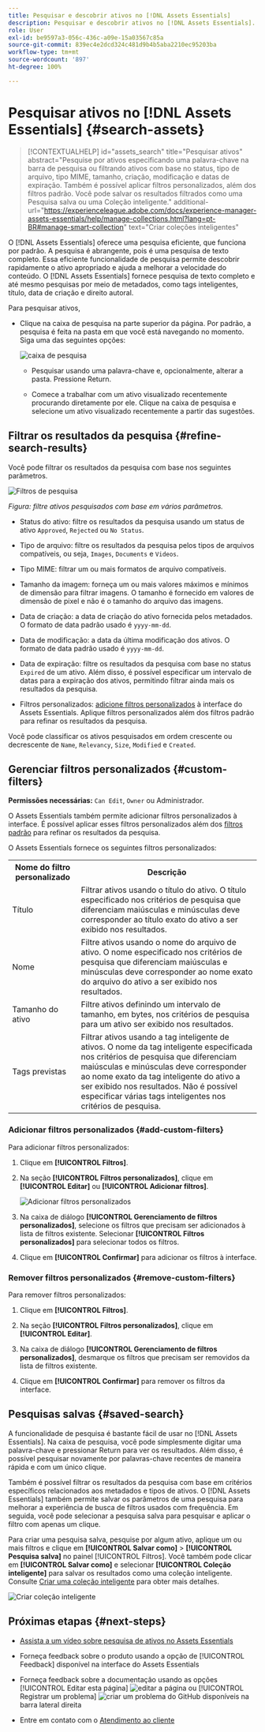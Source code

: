 ```yaml
---
title: Pesquisar e descobrir ativos no [!DNL Assets Essentials]
description: Pesquisar e descobrir ativos no [!DNL Assets Essentials].
role: User
exl-id: be9597a3-056c-436c-a09e-15a03567c85a
source-git-commit: 839ec4e2dcd324c481d9b4b5aba2210ec95203ba
workflow-type: tm+mt
source-wordcount: '897'
ht-degree: 100%

---
```


# Pesquisar ativos no [!DNL Assets Essentials] {#search-assets}

>[!CONTEXTUALHELP]
>id="assets_search"
>title="Pesquisar ativos"
>abstract="Pesquise por ativos especificando uma palavra-chave na barra de pesquisa ou filtrando ativos com base no status, tipo de arquivo, tipo MIME, tamanho, criação, modificação e datas de expiração. Também é possível aplicar filtros personalizados, além dos filtros padrão. Você pode salvar os resultados filtrados como uma Pesquisa salva ou uma Coleção inteligente."
>additional-url="https://experienceleague.adobe.com/docs/experience-manager-assets-essentials/help/manage-collections.html?lang=pt-BR#manage-smart-collection" text="Criar coleções inteligentes"

O [!DNL Assets Essentials] oferece uma pesquisa eficiente, que funciona por padrão. A pesquisa é abrangente, pois é uma pesquisa de texto completo. Essa eficiente funcionalidade de pesquisa permite descobrir rapidamente o ativo apropriado e ajuda a melhorar a velocidade do conteúdo. O [!DNL Assets Essentials] fornece pesquisa de texto completo e até mesmo pesquisas por meio de metadados, como tags inteligentes, título, data de criação e direito autoral.

Para pesquisar ativos,

* Clique na caixa de pesquisa na parte superior da página. Por padrão, a pesquisa é feita na pasta em que você está navegando no momento. Siga uma das seguintes opções:

  ![caixa de pesquisa](assets/search-box.png)

   * Pesquisar usando uma palavra-chave e, opcionalmente, alterar a pasta. Pressione Return.

   * Comece a trabalhar com um ativo visualizado recentemente procurando diretamente por ele. Clique na caixa de pesquisa e selecione um ativo visualizado recentemente a partir das sugestões.

## Filtrar os resultados da pesquisa {#refine-search-results}

Você pode filtrar os resultados da pesquisa com base nos seguintes parâmetros.

![Filtros de pesquisa](assets/filters1.png)

*Figura: filtre ativos pesquisados com base em vários parâmetros.*

* Status do ativo: filtre os resultados da pesquisa usando um status de ativo `Approved`, `Rejected` ou `No Status`.

* Tipo de arquivo: filtre os resultados da pesquisa pelos tipos de arquivos compatíveis, ou seja, `Images`, `Documents` e `Videos`.
* Tipo MIME: filtrar um ou mais formatos de arquivo compatíveis. <!-- TBD:  [supported file formats](/help/using/supported-file-formats.md). -->
* Tamanho da imagem: forneça um ou mais valores máximos e mínimos de dimensão para filtrar imagens. O tamanho é fornecido em valores de dimensão de pixel e não é o tamanho do arquivo das imagens.
* Data de criação: a data de criação do ativo fornecida pelos metadados. O formato de data padrão usado é `yyyy-mm-dd`.
* Data de modificação: a data da última modificação dos ativos. O formato de data padrão usado é `yyyy-mm-dd`.

* Data de expiração: filtre os resultados da pesquisa com base no status `Expired` de um ativo. Além disso, é possível especificar um intervalo de datas para a expiração dos ativos, permitindo filtrar ainda mais os resultados da pesquisa.

* Filtros personalizados: [adicione filtros personalizados](#custom-filters) à interface do Assets Essentials. Aplique filtros personalizados além dos filtros padrão para refinar os resultados da pesquisa.

Você pode classificar os ativos pesquisados em ordem crescente ou decrescente de `Name`, `Relevancy`, `Size`, `Modified` e `Created`.

## Gerenciar filtros personalizados {#custom-filters}

**Permissões necessárias:** `Can Edit`, `Owner` ou Administrador.

O Assets Essentials também permite adicionar filtros personalizados à interface. É possível aplicar esses filtros personalizados além dos [filtros padrão](#refine-search-results) para refinar os resultados da pesquisa.

O Assets Essentials fornece os seguintes filtros personalizados:

<table>
    <tbody>
     <tr>
      <th><strong>Nome do filtro personalizado</strong></th>
      <th><strong>Descrição</strong></th>
     </tr>
     <tr>
      <td>Título</td>
      <td>Filtrar ativos usando o título do ativo. O título especificado nos critérios de pesquisa que diferenciam maiúsculas e minúsculas deve corresponder ao título exato do ativo a ser exibido nos resultados.</td>
     </tr>
     <tr>
      <td>Nome</td>
      <td>Filtre ativos usando o nome do arquivo de ativo. O nome especificado nos critérios de pesquisa que diferenciam maiúsculas e minúsculas deve corresponder ao nome exato do arquivo do ativo a ser exibido nos resultados.</td>
     </tr>
     <tr>
      <td>Tamanho do ativo</td>
      <td>Filtre ativos definindo um intervalo de tamanho, em bytes, nos critérios de pesquisa para um ativo ser exibido nos resultados.</td>
     </tr>
     <tr>
      <td>Tags previstas</td>
      <td>Filtrar ativos usando a tag inteligente de ativos. O nome da tag inteligente especificada nos critérios de pesquisa que diferenciam maiúsculas e minúsculas deve corresponder ao nome exato da tag inteligente do ativo a ser exibido nos resultados. Não é possível especificar várias tags inteligentes nos critérios de pesquisa.</td>
     </tr>    
    </tbody>
   </table>

<!--
   You can use a wildcard operator (*) to enable Assets Essentials to display assets in the results that partially match the search criteria. For example, if you define <b>ma*</b> as the search criteria, Assets Essentials displays assets with title, such as, market, marketing, man, manchester, and so on in the results.

   You can use a wildcard operator (*) to enable Assets Essentials to display assets in the results that partially match the search criteria.

   You can use a wildcard operator (*) to enable Assets Essentials to display assets in the results that partially match the search criteria. You can specify multiple smart tags separated by a comma in the search criteria.

   -->

### Adicionar filtros personalizados {#add-custom-filters}

Para adicionar filtros personalizados:

1. Clique em **[!UICONTROL Filtros]**.

1. Na seção **[!UICONTROL Filtros personalizados]**, clique em **[!UICONTROL Editar]** ou **[!UICONTROL Adicionar filtros]**.

   ![Adicionar filtros personalizados](assets/add-custom-filters.png)

1. Na caixa de diálogo **[!UICONTROL Gerenciamento de filtros personalizados]**, selecione os filtros que precisam ser adicionados à lista de filtros existente. Selecionar **[!UICONTROL Filtros personalizados]** para selecionar todos os filtros.

1. Clique em **[!UICONTROL Confirmar]** para adicionar os filtros à interface.

### Remover filtros personalizados {#remove-custom-filters}

Para remover filtros personalizados:

1. Clique em **[!UICONTROL Filtros]**.

1. Na seção **[!UICONTROL Filtros personalizados]**, clique em **[!UICONTROL Editar]**.

1. Na caixa de diálogo **[!UICONTROL Gerenciamento de filtros personalizados]**, desmarque os filtros que precisam ser removidos da lista de filtros existente.

1. Clique em **[!UICONTROL Confirmar]** para remover os filtros da interface.


## Pesquisas salvas {#saved-search}

A funcionalidade de pesquisa é bastante fácil de usar no [!DNL Assets Essentials]. Na caixa de pesquisa, você pode simplesmente digitar uma palavra-chave e pressionar Return para ver os resultados. Além disso, é possível pesquisar novamente por palavras-chave recentes de maneira rápida e com um único clique.

Também é possível filtrar os resultados da pesquisa com base em critérios específicos relacionados aos metadados e tipos de ativos. O [!DNL Assets Essentials] também permite salvar os parâmetros de uma pesquisa para melhorar a experiência de busca de filtros usados com frequência. Em seguida, você pode selecionar a pesquisa salva para pesquisar e aplicar o filtro com apenas um clique.

Para criar uma pesquisa salva, pesquise por algum ativo, aplique um ou mais filtros e clique em **[!UICONTROL Salvar como]** > **[!UICONTROL Pesquisa salva]** no painel [!UICONTROL Filtros]. Você também pode clicar em **[!UICONTROL Salvar como]** e selecionar **[!UICONTROL Coleção inteligente]** para salvar os resultados como uma coleção inteligente. Consulte [Criar uma coleção inteligente](manage-collections.md#create-a-smart-collection) para obter mais detalhes.

![Criar coleção inteligente](assets/create-smart-collection.png)

<!-- TBD: Search behavior. Full-text search. Ranking and rank boosts. Hidden assets.
Report poor UX that users can only save a filtered search and not a simple search.
.
Are other supported files fully indexed and support full-text search? Eg. audio/videos files can at best have metadata indexed.
Anything about ranking of assets displayed in search results?

What about temporarily hiding an asset (suspending search on it) from the search results? If an asset is undergoing review collaboration, should it be used by others? Should it be hidden in search?

When userA is searching and userB add an asset that matches search results, will the asset display in search as soon as userA refreshes the page? Assuming indexing is near real-time. May not be so for bulk uploads.
-->

## Próximas etapas {#next-steps}

* [Assista a um vídeo sobre pesquisa de ativos no Assets Essentials](https://experienceleague.adobe.com/docs/experience-manager-learn/assets-essentials/basics/using.html?lang=pt-BR)

* Forneça feedback sobre o produto usando a opção de [!UICONTROL Feedback] disponível na interface do Assets Essentials

* Forneça feedback sobre a documentação usando as opções [!UICONTROL Editar esta página] ![editar a página](assets/do-not-localize/edit-page.png) ou [!UICONTROL Registrar um problema] ![criar um problema do GitHub](assets/do-not-localize/github-issue.png) disponíveis na barra lateral direita

* Entre em contato com o [Atendimento ao cliente](https://experienceleague.adobe.com/?support-solution=General&amp;lang=pt-BR#support)
